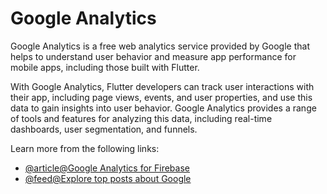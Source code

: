 # Google Analytics

Google Analytics is a free web analytics service provided by Google that helps to understand user behavior and measure app performance for mobile apps, including those built with Flutter.

With Google Analytics, Flutter developers can track user interactions with their app, including page views, events, and user properties, and use this data to gain insights into user behavior. Google Analytics provides a range of tools and features for analyzing this data, including real-time dashboards, user segmentation, and funnels.

Learn more from the following links:

- [@article@Google Analytics for Firebase](https://firebase.flutter.dev/docs/analytics/overview/)
- [@feed@Explore top posts about Google](https://app.daily.dev/tags/google?ref=roadmapsh)
